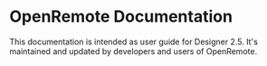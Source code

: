 # OpenRemote Documentation

This documentation is intended as user guide for Designer 2.5. It's maintained and updated by developers and users of OpenRemote.
